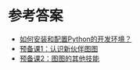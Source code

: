 ﻿



# 参考答案

- [如何安装和配置Python的开发环境？](https://mp.weixin.qq.com/s/T11-ixtWGrPE_2aXu1lWxQ)
- [预备课1：认识新伙伴图图](https://mp.weixin.qq.com/s/eJy4-DDIAc65uTvHkAGqxw)
- [预备课2：图图的其他技能](https://mp.weixin.qq.com/s/o9PqXo9lhGoD00AXF4IK-w)



